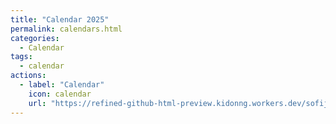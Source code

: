 ```yaml
---
title: "Calendar 2025"
permalink: calendars.html
categories:
  - Calendar
tags:
  - calendar
actions:
  - label: "Calendar"
    icon: calendar
    url: "https://refined-github-html-preview.kidonng.workers.dev/sofijacom/sofijacom.github.io/raw/refs/heads/master/calendars.html"
---
```


